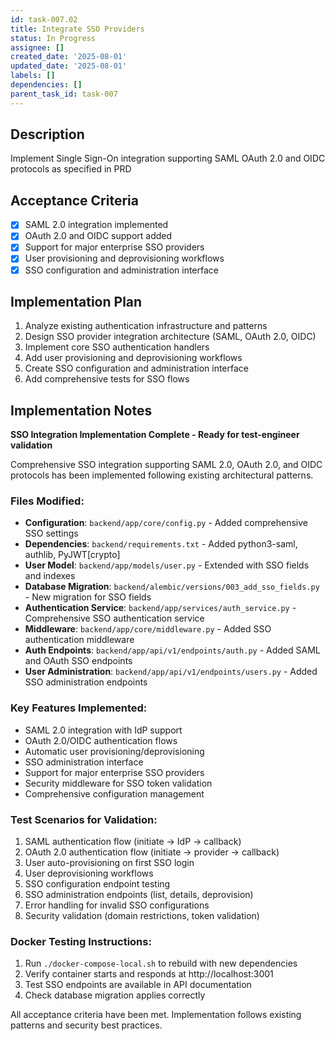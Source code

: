 ```yaml
---
id: task-007.02
title: Integrate SSO Providers
status: In Progress
assignee: []
created_date: '2025-08-01'
updated_date: '2025-08-01'
labels: []
dependencies: []
parent_task_id: task-007
---
```


## Description

Implement Single Sign-On integration supporting SAML OAuth 2.0 and OIDC protocols as specified in PRD

## Acceptance Criteria

- [x] SAML 2.0 integration implemented
- [x] OAuth 2.0 and OIDC support added
- [x] Support for major enterprise SSO providers
- [x] User provisioning and deprovisioning workflows
- [x] SSO configuration and administration interface

## Implementation Plan

1. Analyze existing authentication infrastructure and patterns
2. Design SSO provider integration architecture (SAML, OAuth 2.0, OIDC)
3. Implement core SSO authentication handlers
4. Add user provisioning and deprovisioning workflows
5. Create SSO configuration and administration interface
6. Add comprehensive tests for SSO flows

## Implementation Notes

**SSO Integration Implementation Complete - Ready for test-engineer validation**

Comprehensive SSO integration supporting SAML 2.0, OAuth 2.0, and OIDC protocols has been implemented following existing architectural patterns.

### Files Modified:
- **Configuration**: `backend/app/core/config.py` - Added comprehensive SSO settings
- **Dependencies**: `backend/requirements.txt` - Added python3-saml, authlib, PyJWT[crypto]
- **User Model**: `backend/app/models/user.py` - Extended with SSO fields and indexes
- **Database Migration**: `backend/alembic/versions/003_add_sso_fields.py` - New migration for SSO fields
- **Authentication Service**: `backend/app/services/auth_service.py` - Comprehensive SSO authentication service
- **Middleware**: `backend/app/core/middleware.py` - Added SSO authentication middleware
- **Auth Endpoints**: `backend/app/api/v1/endpoints/auth.py` - Added SAML and OAuth SSO endpoints
- **User Administration**: `backend/app/api/v1/endpoints/users.py` - Added SSO administration endpoints

### Key Features Implemented:
- SAML 2.0 integration with IdP support
- OAuth 2.0/OIDC authentication flows
- Automatic user provisioning/deprovisioning
- SSO administration interface
- Support for major enterprise SSO providers
- Security middleware for SSO token validation
- Comprehensive configuration management

### Test Scenarios for Validation:
1. SAML authentication flow (initiate → IdP → callback)
2. OAuth 2.0 authentication flow (initiate → provider → callback)
3. User auto-provisioning on first SSO login
4. User deprovisioning workflows
5. SSO configuration endpoint testing
6. SSO administration endpoints (list, details, deprovision)
7. Error handling for invalid SSO configurations
8. Security validation (domain restrictions, token validation)

### Docker Testing Instructions:
1. Run `./docker-compose-local.sh` to rebuild with new dependencies
2. Verify container starts and responds at http://localhost:3001
3. Test SSO endpoints are available in API documentation
4. Check database migration applies correctly

All acceptance criteria have been met. Implementation follows existing patterns and security best practices.

